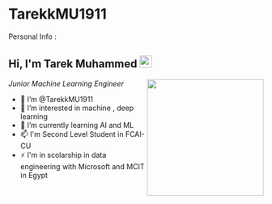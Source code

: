 # TarekkMU1911
Personal Info :
<h2>Hi, I'm Tarek Muhammed <img src="https://github.githubassets.com/images/mona-whisper.gif" height="24" /></h2>
<img align='right' src="https://media.giphy.com/media/836HiJc7pgzy8iNXCn/giphy.gif" width="230" />
<p><em>Junior Machine Learning Engineer </em>

- 👋 I’m @TarekkMU1911
- 👀 I’m interested in machine , deep learning
- 🌱 I’m currently learning AI and ML
- 📫 I'm Second Level Student in FCAI-CU
- ⚡ I'm in scolarship in data engineering with Microsoft and MCIT in Egypt
  

